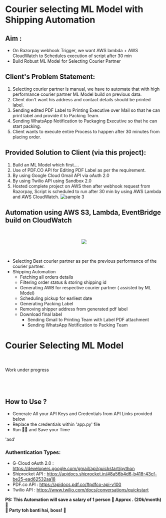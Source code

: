 # Courier selecting ML Model with Shipping Automation

## Aim :
* On Razorpay webhook Trigger, we want AWS lambda + AWS CloudWatch to Schedules execution of script after 30 min
* Build Robust ML Model for Selecting Courier Partner

## Client's Problem Statement:
1. Selecting courier partner is manual, we have to automate that with high performance courier partner ML Model build on previous data.
2. Client don't want his address and contact details should be printed label.
3. Sending edited PDF Label to Printing Executive over Mail so that he can print label and provide it to Packing Team.
4. Sending WhatsApp Notification to Packaging Executive so that he can start packing.
5. Client wants to execute entire Process to happen after 30 minutes from placing order.

## Provided Solution to Client (via this project):
1. Build an ML Model which first….
2. Use of PDF.CO API for Editing PDF Label as per the requirement.
3. By using Google Cloud Gmail API via oAuth 2.0
4. By using Twilio API using Sandbox 2.0
5. Hosted complete project on AWS then after webhook request from Razorpay, Script is scheduled to run after 30 min by using AWS Lambda and AWS CloudWatch.
![sample 3](https://user-images.githubusercontent.com/73196470/182379841-85700feb-09be-41e9-81cd-727d20d8cae5.png)

## Automation using AWS S3, Lambda, EventBridge build on CloudWatch 
<br/>
<p align="center">
  <img src="https://raw.githubusercontent.com/donnemartin/data-science-ipython-notebooks/master/images/aws.png" size=20px>
</p>
<br/>

- Selecting Best courier partner as per the previous performance of the courier partner.
- Shipping Automation
  * Fetching all orders details
  * Filtering order status & storing shipping id
  * Generating AWB for respective courier partner ( assisted by ML Model)
  * Scheduling pickup for earliest date
  * Generating Packing Label
  * Removing shipper address from generated pdf label
  * Download final label
      - Sending Gmail to Printing Team with Label PDF attachment
      - Sending WhatsApp Notification to Packing Team

# Courier Selecting ML Model
<br>
<br>
Work under progress
<br>
<br>
<br>
<br>

## How to Use ?
* Generate All your API Keys and Credentials from API Links provided below
* Replace the credentials within 'app.py' file
* Run 🚀🚀 and Save your Time

'asd'

### Authentication Types:
* G-Cloud oAuth 2.0 : https://developers.google.com/gmail/api/quickstart/python
* Shiprocket API : https://apidocs.shiprocket.in/#8a56b4d6-b418-43cf-be25-ead62532aa18
* PDF.co API : https://apidocs.pdf.co/#pdfco-api-v100
* Twilio API : https://www.twilio.com/docs/conversations/quickstart

<strong> PS: This Automation will save a salary of 1 person 🚀
Approx . (20k/month) 🥳<br>
🥂 Party toh banti hai, boss! 🥂 </strong>
